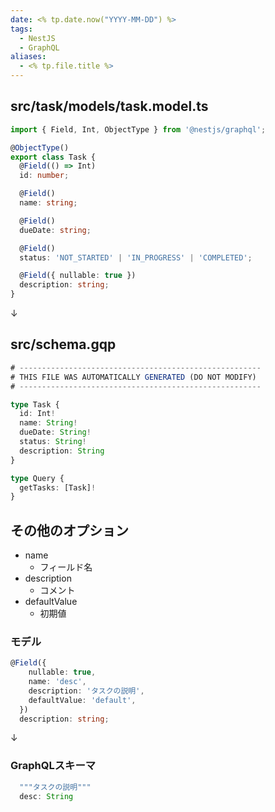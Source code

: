 ```yaml
---
date: <% tp.date.now("YYYY-MM-DD") %>
tags:
  - NestJS
  - GraphQL
aliases:
  - <% tp.file.title %>
---
```

## src/task/models/task.model.ts

```ts
import { Field, Int, ObjectType } from '@nestjs/graphql';

@ObjectType()
export class Task {
  @Field(() => Int)
  id: number;

  @Field()
  name: string;

  @Field()
  dueDate: string;

  @Field()
  status: 'NOT_STARTED' | 'IN_PROGRESS' | 'COMPLETED';

  @Field({ nullable: true })
  description: string;
}
```

↓

## src/schema.gqp

```ts
# ------------------------------------------------------
# THIS FILE WAS AUTOMATICALLY GENERATED (DO NOT MODIFY)
# ------------------------------------------------------

type Task {
  id: Int!
  name: String!
  dueDate: String!
  status: String!
  description: String
}

type Query {
  getTasks: [Task]!
}
```

## その他のオプション

- name
	- フィールド名
- description 
	- コメント
- defaultValue
	- 初期値

### モデル

```ts
@Field({
    nullable: true,
    name: 'desc',
    description: 'タスクの説明',
    defaultValue: 'default',
  })
  description: string;
```

↓

### GraphQLスキーマ

```ts
  """タスクの説明"""
  desc: String
```